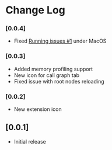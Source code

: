 # Change Log

### [0.0.4]

- Fixed [Running issues #1](https://github.com/MaxM65dia/vscode-go-prof/issues/1) under MacOS

### [0.0.3]

- Added memory profiling support
- New icon for call graph tab
- Fixed issue with root nodes reloading

### [0.0.2]

- New extension icon

## [0.0.1]

- Initial release

